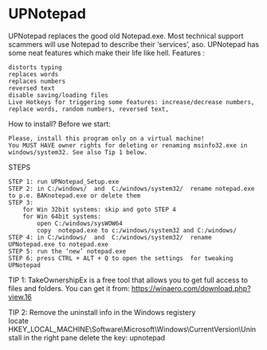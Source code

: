 # UPNotepad
 
UPNotepad replaces the good old Notepad.exe.
Most technical support scammers will use Notepad to describe their ‘services’, aso.
UPNotepad has some neat features which make their life like hell.
Features :

    distorts typing
    replaces words
    replaces numbers
    reversed text
    disable saving/loading files
    Live Hotkeys for triggering some features: increase/decrease numbers, replace words, random numbers, reversed text,

How to install?
Before we start:

    Please, install this program only on a virtual machine!
    You MUST HAVE owner rights for deleting or renaming msinfo32.exe in windows/system32. See also Tip 1 below.

 
STEPS

    STEP 1: run UPNotepad_Setup.exe
    STEP 2: in C:/windows/  and  C:/windows/system32/  rename notepad.exe to p.e. BAKnotepad.exe or delete them
    STEP 3:
        for Win 32bit systems: skip and goto STEP 4
        for Win 64bit systems:
            open C:/windows/sysWOW64
            copy  notepad.exe to c:/windows/system32 and C:/windows/
    STEP 4: in C:/windows/  and  C:/windows/system32/  rename UPNotepad.exe to notepad.exe
    STEP 5: run the ‘new’ notepad.exe
    STEP 6: press CTRL + ALT + Q to open the settings  for tweaking UPNotepad
    
TIP 1: TakeOwnershipEx is a free tool that allows you to get full access to files and folders.
       You can get it from: https://winaero.com/download.php?view.16

TIP 2: Remove the uninstall info in the Windows registery<br>
       locate HKEY_LOCAL_MACHINE\Software\Microsoft\Windows\CurrentVersion\Uninstall 
       in the right pane delete the key: upnotepad

